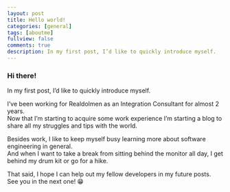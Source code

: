 ```yaml
---
layout: post
title: Hello world!
categories: [general]
tags: [aboutme]
fullview: false
comments: true
description: In my first post, I’d like to quickly introduce myself.
---
```


### Hi there!

In my first post, I’d like to quickly introduce myself.  

I’ve been working for Realdolmen as an Integration Consultant for almost 2 years.  
Now that I’m starting to acquire some work experience I’m starting a blog to share all my struggles and tips with the world.

Besides work, I like to keep myself busy learning more about software engineering in general.  
And when I want to take a break from sitting behind the monitor all day, I get behind my drum kit or go for a hike.

That said, I hope I can help out my fellow developers in my future posts.  
See you in the next one! 😁


